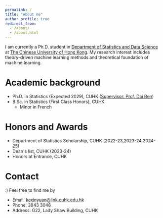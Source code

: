 ```yaml
---
permalink: /
title: "About me"
author_profile: true
redirect_from: 
  - /about/
  - /about.html
---
```

I am currently a Ph.D. student in [Department of Statistics and Data Science](https://www.sta.cuhk.edu.hk/) at [The Chinese University of Hong Kong](https://www.cuhk.edu.hk/english/index.html). My research interest includes theory-driven machine learning methods and theoretical foundation of machine learning.


Academic background
======
- Ph.D. in Statistics (Expected 2029), CUHK ([Supervisor: Prof. Dai Ben](https://www.bendai.org/))
- B.Sc. in Statistics (First Class Honors), CUHK
  - Minor in French


Honors and Awards
======
- Department of Statistics Scholarship, CUHK (2022-23,2023-24,2024-25)
- Dean's list, CUHK (2023-24)
- Honors at Entrance, CUHK



Contact
======
:) Feel free to find me by
- Email: kexinyuan@link.cuhk.edu.hk
- Phone: 3943 3048
- Address: G22, Lady Shaw Building, CUHK
